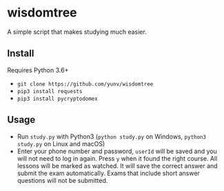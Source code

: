 # wisdomtree
A simple script that makes studying much easier.


## Install
Requires Python 3.6+
 - `git clone https://github.com/yunv/wisdomtree`
 - `pip3 install requests`
 - `pip3 install pycryptodomex`

## Usage

 - Run `study.py` with Python3 (`python study.py` on Windows, `python3 study.py` on Linux and macOS)
 - Enter your phone number and password, `userId` will be saved and you will not need to log in again. Press `y` when it found the right course. All lessons will be marked as watched. It will save the correct answer and submit the exam automatically. Exams that include short answer questions will not be submitted.
